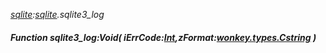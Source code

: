 _[sqlite](../../modules/sqlite/sqlite-module.md):[sqlite](../../modules/sqlite/sqlite-module.md).sqlite3\_log_
##### Function sqlite3\_log:Void( iErrCode:[Int](../../modules/wonkey/wonkey-types-int.md),zFormat:[wonkey.types.Cstring](../../modules/wonkey/wonkey-types-cstring.md) )
